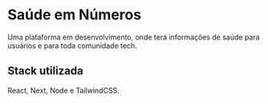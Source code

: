 # Saúde em Números

Uma plataforma em desenvolvimento, onde terá informações de saúde para usuários e para toda comunidade tech.

## Stack utilizada

React, Next, Node e TailwindCSS.
